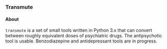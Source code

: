 ### Transmute

#### About
`transmute` is a set of small tools written in Python 3.x that can convert between roughly equivalent doses of psychiatric drugs. The antipsychotic tool is usable. Benzodiazepine and antidepressant tools are in progress.